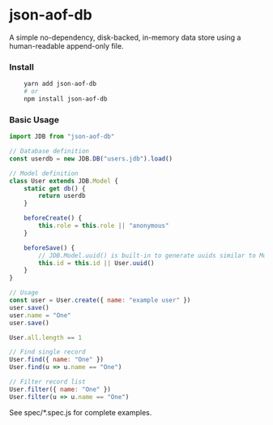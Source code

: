 # json-aof-db

A simple no-dependency, disk-backed, in-memory data store using a
human-readable append-only file.

### Install

```bash
    yarn add json-aof-db
    # or
    npm install json-aof-db
```

### Basic Usage

```javascript
import JDB from "json-aof-db"

// Database definition
const userdb = new JDB.DB("users.jdb").load()

// Model definition
class User extends JDB.Model {
    static get db() {
        return userdb
    }

    beforeCreate() {
        this.role = this.role || "anonymous"
    }

    beforeSave() {
        // JDB.Model.uuid() is built-in to generate uuids similar to MongoDB
        this.id = this.id || User.uuid()
    }
}

// Usage
const user = User.create({ name: "example user" })
user.save()
user.name = "One"
user.save()

User.all.length == 1

// Find single record
User.find({ name: "One" })
User.find(u => u.name == "One")

// Filter record list
User.filter({ name: "One" })
User.filter(u => u.name == "One")
```

See spec/\*.spec.js for complete examples.
